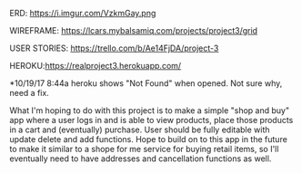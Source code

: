 ERD: https://i.imgur.com/VzkmGay.png

WIREFRAME: https://lcars.mybalsamiq.com/projects/project3/grid

USER STORIES: https://trello.com/b/Ae14FjDA/project-3

HEROKU:https://realproject3.herokuapp.com/

*10/19/17 8:44a heroku shows "Not Found" when opened. Not sure why, need a fix. 

What I'm hoping to do with this project is to make a simple
"shop and buy" app where a user logs in and is able to view products, place those products in a cart and (eventually) purchase. User should be fully editable with update delete and add functions. Hope to build on to this app in the future to make it similar to a shope for me  service for buying retail items, so I'll eventually need to have addresses and cancellation functions as well. 